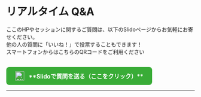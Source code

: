 # リアルタイム Q&A

ここのHPやセッションに関するご質問は、以下のSlidoページからお気軽にお寄せください。<br>
他の人の質問に「いいね！」で投票することもできます！<br>
スマートフォンからはこちらのQRコードをご利用ください

<br>

<a href="https://app.sli.do/event/1uzZvCeF4MvMDdnwmV7cZd" target="_blank" class="slido-link">
  <img src="/images/slido-qrcode.png" alt="Slido Logo" class="slido-logo">
  <span>**Slidoで質問を送る（ここをクリック）**</span>
</a>

<style>
  .slido-link {
    display: inline-flex;
    align-items: center;
    gap: 12px;
    background-color: #39ac37;
    color: white;
    padding: 12px 24px;
    border-radius: 8px;
    text-decoration: none;
    font-weight: bold;
    font-size: 1.1em;
    transition: background-color 0.3s;
  }
  .slido-link:hover {
    background-color: #2d862b;
  }
  .slido-logo {
    height: 24px;
    width: auto;
  }
</style>

---